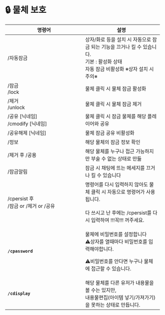 # 🔒 물체 보호

<table><thead><tr><th width="237">명령어</th><th>설명</th></tr></thead><tbody><tr><td>/자동잠금</td><td>상자/화로 등을 설치 시 자동으로 잠금 되는   기능을  끄거나 킬 수 있습니다.<br>기본 : 활성화 상태<br>자동 잠금 비활성화  ※상자 설치 시 주의※</td></tr><tr><td>/잠금<br>/lock</td><td>물체 클릭 시 물체 잠금 활성화</td></tr><tr><td>/제거<br>/unlock</td><td>물체 클릭 시 물체 잠금 제거</td></tr><tr><td>/공유 [닉네임]<br>/cmodify [닉네임]</td><td>물체 클릭 시 잠금 물체를 해당 플레이어와 공유</td></tr><tr><td>/공유해제 [닉네임]</td><td>물체 잠금 공유 비활성화</td></tr><tr><td>/정보</td><td>해당 물체의 잠금 정보 확인</td></tr><tr><td>/제거 후 /공용</td><td>해당 물체를 누구나 접근 가능하지만 부술 수 없는 상태로 만듦</td></tr><tr><td>/잠금알림</td><td>잠금 시 채팅에 뜨는 메세지를 끄거나 킬 수 있습니다</td></tr><tr><td>/cpersist 후 <br>/잠금 or /제거 or /공유</td><td>명령어를 다시 입력하지 않아도  물체 클릭 시 자동으로 명령어가 사용됩니다. <br><br>다 쓰시고 난 후에는 /cpersist를 다시 입력하여 !!!꼭!!! 꺼주세요.</td></tr><tr><td><strong><code>/cpassword</code></strong></td><td><p>물체에 비밀번호를  설정합니다<br><span data-gb-custom-inline data-tag="emoji" data-code="26a0">⚠</span>상자를 열때마다 비밀번호를 입력해야합니다.</p><p><span data-gb-custom-inline data-tag="emoji" data-code="26a0">⚠</span>비밀번호를 안다면 누구나 물체에 접근할 수 있습니다.</p></td></tr><tr><td><strong><code>/cdisplay</code></strong> </td><td>해당 물체를 다른 유저가 내용물을 볼 수는 있지만,<br>내용물편집(아이템 넣기/가져가기)을 못하는 상태로 만듭니다.</td></tr></tbody></table>
